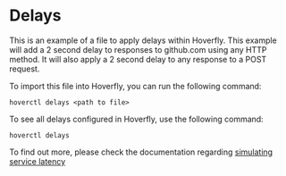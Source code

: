 # Delays

This is an example of a file to apply delays within Hoverfly. This example will add a 2 second delay to responses to github.com using any HTTP method. It will also apply a 2 second delay to any response to a POST request.

To import this file into Hoverfly, you can run the following command:
```
hoverctl delays <path to file>
```

To see all delays configured in Hoverfly, use the following command:
```
hoverctl delays
```
To find out more, please check the documentation regarding [simulating service latency](https://spectolabs.gitbooks.io/hoverfly/content/usage/simulating_service_latency.html)
